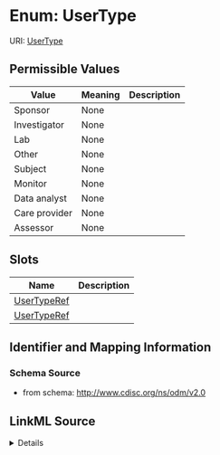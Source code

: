 # Enum: UserType



URI: [UserType](UserType)

## Permissible Values

| Value | Meaning | Description |
| --- | --- | --- |
| Sponsor | None |  |
| Investigator | None |  |
| Lab | None |  |
| Other | None |  |
| Subject | None |  |
| Monitor | None |  |
| Data analyst | None |  |
| Care provider | None |  |
| Assessor | None |  |




## Slots

| Name | Description |
| ---  | --- |
| [UserTypeRef](UserTypeRef.md) |  |
| [UserTypeRef](UserTypeRef.md) |  |






## Identifier and Mapping Information







### Schema Source


* from schema: http://www.cdisc.org/ns/odm/v2.0




## LinkML Source

<details>
```yaml
name: UserType
from_schema: http://www.cdisc.org/ns/odm/v2.0
rank: 1000
permissible_values:
  Sponsor:
    text: Sponsor
    is_a: UserType
  Investigator:
    text: Investigator
    is_a: UserType
  Lab:
    text: Lab
    is_a: UserType
  Other:
    text: Other
    is_a: UserType
  Subject:
    text: Subject
    is_a: UserType
  Monitor:
    text: Monitor
    is_a: UserType
  Data analyst:
    text: Data analyst
    is_a: UserType
  Care provider:
    text: Care provider
    is_a: UserType
  Assessor:
    text: Assessor
    is_a: UserType

```
</details>
